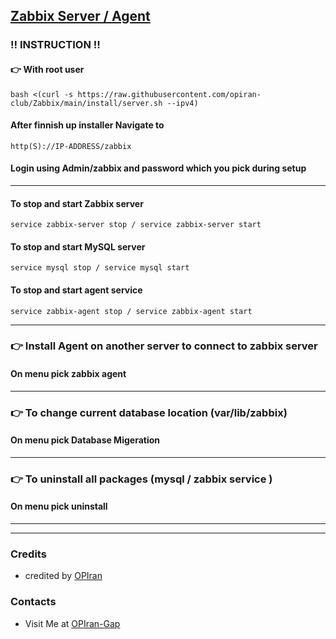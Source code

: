 ## [Zabbix Server / Agent](https://opiran-club.github.io/Zabbix/)

###  ‼️ INSTRUCTION ‼️

#### 👉 With root user

```
bash <(curl -s https://raw.githubusercontent.com/opiran-club/Zabbix/main/install/server.sh --ipv4)
```

#### After finnish up installer Navigate to 
```
http(S)://IP-ADDRESS/zabbix
```
#### Login using Admin/zabbix and password which you pick during setup

-----------------------------------------------------------------------------------------

#### To stop and start Zabbix server

```
service zabbix-server stop / service zabbix-server start
```

#### To stop and start MySQL server

```
service mysql stop / service mysql start
```

#### To stop and start agent service

```
service zabbix-agent stop / service zabbix-agent start
```

-----------------------------------------------------------------------------------------

### 👉 Install Agent on another server to connect to zabbix server

#### On menu pick zabbix agent


-----------------------------------------------------------------------------------------
### 👉 To change current database location (var/lib/zabbix)

#### On menu pick Database Migeration

-----------------------------------------------------------------------------------------
### 👉 To uninstall all packages (mysql / zabbix service )

#### On menu pick uninstall

---------------------------------------------------------------------------------------------------------------------------------------

---------------------------------------------------------------------------------------------------------------------------------------

### Credits
 - credited by [OPIran](https://github.com/opiran-club)

### Contacts
 - Visit Me at [OPIran-Gap](https://t.me/opiran_official)
